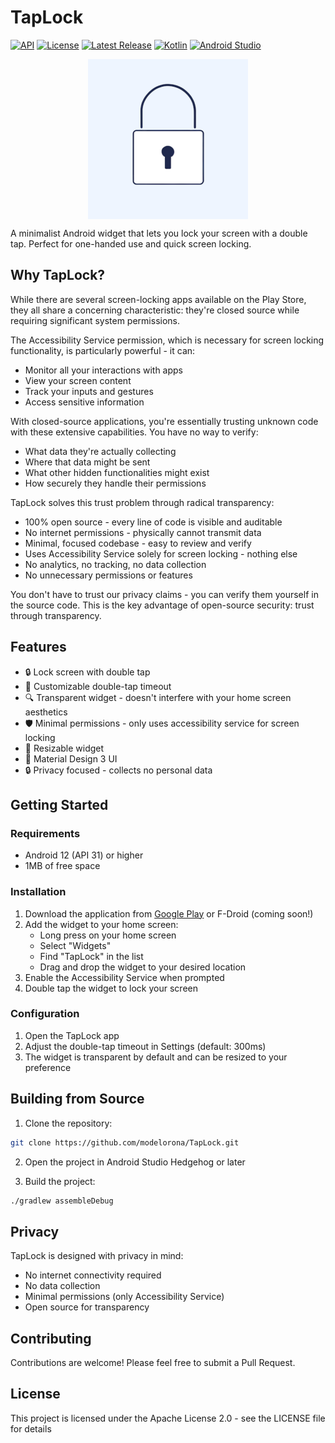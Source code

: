 # TapLock

[![API](https://img.shields.io/badge/API-31%2B-brightgreen.svg)](https://android-arsenal.com/api?level=31)
[![License](https://img.shields.io/badge/License-Apache%202.0-blue.svg)](https://opensource.org/licenses/Apache-2.0)
[![Latest Release](https://img.shields.io/badge/version-1.0-blue)](https://github.com/modelorona/TapLock/releases)
[![Kotlin](https://img.shields.io/badge/kotlin-1.9.21-purple.svg)](https://kotlinlang.org)
[![Android Studio](https://img.shields.io/badge/Android%20Studio-Hedgehog-green.svg)](https://developer.android.com/studio)

<img src="app/src/main/ic_launcher-playstore.png" width="256" style="display: block; margin: auto;" alt="TapLock Logo">

A minimalist Android widget that lets you lock your screen with a double tap. Perfect for one-handed use and quick screen locking.

## Why TapLock?

While there are several screen-locking apps available on the Play Store, they all share a concerning characteristic: they're closed source while requiring significant system permissions. 

The Accessibility Service permission, which is necessary for screen locking functionality, is particularly powerful - it can:

- Monitor all your interactions with apps
- View your screen content
- Track your inputs and gestures
- Access sensitive information

With closed-source applications, you're essentially trusting unknown code with these extensive capabilities. You have no way to verify:
- What data they're actually collecting
- Where that data might be sent
- What other hidden functionalities might exist
- How securely they handle their permissions

TapLock solves this trust problem through radical transparency:
- 100% open source - every line of code is visible and auditable
- No internet permissions - physically cannot transmit data
- Minimal, focused codebase - easy to review and verify
- Uses Accessibility Service solely for screen locking - nothing else
- No analytics, no tracking, no data collection
- No unnecessary permissions or features

You don't have to trust our privacy claims - you can verify them yourself in the source code. This is the key advantage of open-source security: trust through transparency.

## Features

- 🔒 Lock screen with double tap
- 🎯 Customizable double-tap timeout
- 🔍 Transparent widget - doesn't interfere with your home screen aesthetics
- 🛡️ Minimal permissions - only uses accessibility service for screen locking
- 📱 Resizable widget
- 🎨 Material Design 3 UI
- 🔒 Privacy focused - collects no personal data

## Getting Started

### Requirements
- Android 12 (API 31) or higher
- 1MB of free space

### Installation

1. Download the application from [Google Play](https://play.google.com/store/apps/details?id=com.ah.taplock) or F-Droid (coming soon!)
2. Add the widget to your home screen:
    - Long press on your home screen
    - Select "Widgets"
    - Find "TapLock" in the list
    - Drag and drop the widget to your desired location
3. Enable the Accessibility Service when prompted
4. Double tap the widget to lock your screen

### Configuration

1. Open the TapLock app
2. Adjust the double-tap timeout in Settings (default: 300ms)
3. The widget is transparent by default and can be resized to your preference

## Building from Source

1. Clone the repository:
```bash
git clone https://github.com/modelorona/TapLock.git
```

2. Open the project in Android Studio Hedgehog or later

3. Build the project:
```bash
./gradlew assembleDebug
```

## Privacy

TapLock is designed with privacy in mind:
- No internet connectivity required
- No data collection
- Minimal permissions (only Accessibility Service)
- Open source for transparency

## Contributing

Contributions are welcome! Please feel free to submit a Pull Request.

## License

This project is licensed under the Apache License 2.0 - see the LICENSE file for details